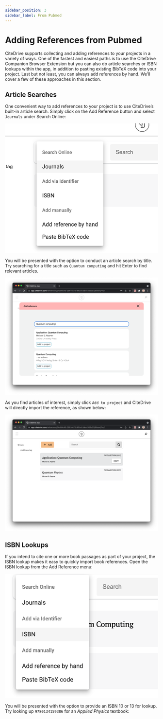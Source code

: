 ```yaml
---
sidebar_position: 3
sidebar_label: From Pubmed
---
```


# Adding References from Pubmed

CiteDrive supports collecting and adding references to your projects in a variety of ways. One of the fastest and easiest paths is to use the CiteDrive Companion Browser Extension but you can also do article searches or ISBN lookups within the app, in addition to pasting existing BibTeX code into your project. Last but not least, you can always add references by hand. We’ll cover a few of these approaches in this section.

## Article Searches

One convenient way to add references to your project is to use CiteDrive’s built-in article search. Simply click on the Add Reference button and select `Journals` under Search Online:

![Search Online](../assets/search-journals-online.png)

You will be presented with the option to conduct an article search by title. Try searching for a title such as `Quantum computing` and hit Enter to find relevant articles.

![A search for quantum computing](../assets/quantum-computing-articles.png)

As you find articles of interest, simply click `Add to project` and CiteDrive will directly import the reference, as shown below:

![Imported article from search](../assets/imported-quantum-computing-article.png)

## ISBN Lookups

If you intend to cite one or more book passages as part of your project, the ISBN lookup makes it easy to quickly import book references. Open the ISBN lookup from the Add Reference menu:

![ISBN Menu Option](../assets/isbn-lookup-menu.png)

You will be presented with the option to provide an ISBN 10 or 13 for lookup. Try looking up `9780134159386` for an *Applied Physics* textbook:

